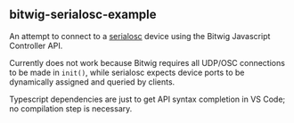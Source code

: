 ## bitwig-serialosc-example

An attempt to connect to a [serialosc](https://monome.org/docs/serialosc/osc/) device using the Bitwig Javascript Controller API.

Currently does not work because Bitwig requires all UDP/OSC connections to be made in `init()`, while serialosc expects device ports
to be dynamically assigned and queried by clients.

Typescript dependencies are just to get API syntax completion in VS Code; no compilation step is necessary.